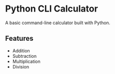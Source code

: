 # Python CLI Calculator

A basic command-line calculator built with Python.

## Features

- Addition
- Subtraction
- Multiplication
- Division
